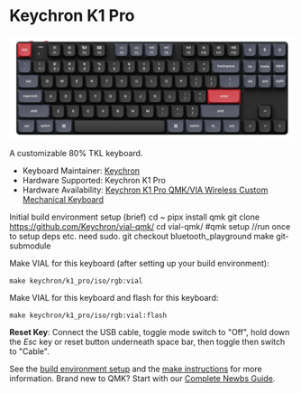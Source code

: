# Keychron K1 Pro

![Keychron K1 Pro](https://github.com/Keychron/ProductImage/blob/main/K_Pro/k1_pro.jpg?raw=true)

A customizable 80% TKL keyboard.

* Keyboard Maintainer: [Keychron](https://github.com/keychron)
* Hardware Supported: Keychron K1 Pro
* Hardware Availability: [Keychron K1 Pro QMK/VIA Wireless Custom Mechanical Keyboard](https://www.keychron.com/products/keychron-k1-pro-qmk-via-wireless-custom-mechanical-keyboard)

Initial build environment setup (brief)
    cd ~
    pipx install qmk
    git clone https://github.com/Keychron/vial-qmk/
    cd vial-qmk/
    #qmk setup  //run once to setup deps etc. need sudo.
    git checkout bluetooth_playground
    make git-submodule

Make VIAL for this keyboard (after setting up your build environment):

    make keychron/k1_pro/iso/rgb:vial


Make VIAL for this keyboard and flash for this keyboard:

    make keychron/k1_pro/iso/rgb:vial:flash

**Reset Key**: Connect the USB cable, toggle mode switch to "Off", hold down the *Esc* key or reset button underneath space bar, then toggle then switch to "Cable".

See the [build environment setup](https://docs.qmk.fm/#/getting_started_build_tools) and the [make instructions](https://docs.qmk.fm/#/getting_started_make_guide) for more information. Brand new to QMK? Start with our [Complete Newbs Guide](https://docs.qmk.fm/#/newbs).
